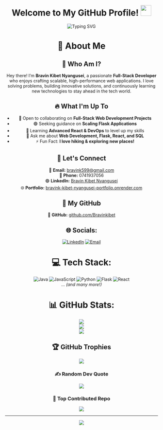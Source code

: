 <h1 align="center">
  Welcome to My GitHub Profile! 
  <img src="https://media.giphy.com/media/hvRJCLFzcasrR4ia7z/giphy.gif" width="35">
</h1>


<p align="center">
  <img 
    src="https://readme-typing-svg.herokuapp.com?font=Fira+Code&size=22&pause=1000&color=34D58C&center=true&vCenter=true&width=600&lines=Hey%20there%20%F0%9F%91%8B%20I%27m%20Bravin%20Kibet%20Nyangusei;Full%20Stack%20Developer;Tech%20Enthusiast%20%7C%20Problem%20Solver;Always%20Learning%20New%20Things!"
    alt="Typing SVG"
  />
</p>

<div align="center">


# 🌟 About Me

## 🚀 Who Am I?
Hey there! I’m **Bravin Kibet Nyangusei**, a passionate **Full-Stack Developer** who enjoys crafting scalable, high-performance web applications. I love solving problems, building innovative solutions, and continuously learning new technologies to stay ahead in the tech world.

## 🔥 What I'm Up To
- 🤝 Open to collaborating on **Full-Stack Web Development Projects**
- 🟢 Seeking guidance on **Scaling Flask Applications**
- 🌱 Learning **Advanced React & DevOps** to level up my skills
- 💬 Ask me about **Web Development, Flask, React, and SQL**
- ⚡ Fun Fact: **I love hiking & exploring new places!**

## 💋 Let's Connect
📧 **Email:** bravink599@gmail.com  
📱 **Phone:** 0741937056  
🟢 **LinkedIn:** [Bravin Kibet Nyangusei](https://www.linkedin.com/in/bravin-kibet-1a4077328/)  
🌐 **Portfolio:** [bravink-kibet-nyangusei-portfolio.onrender.com](https://bravink-kibet-nyangusei-portfolio.onrender.com)

## 🚀 My GitHub
🔗 **GitHub:** [github.com/Bravinkibet](https://github.com/Bravinkibet)

## 🌐 Socials:
[![LinkedIn](https://img.shields.io/badge/LinkedIn-%230077B5.svg?logo=linkedin&logoColor=white)](https://www.linkedin.com/in/bravin-kibet-1a4077328/) 
[![Email](https://img.shields.io/badge/Email-D14836?logo=gmail&logoColor=white)](mailto:bravink599@gmail.com)

# 💻 Tech Stack:
![Java](https://img.shields.io/badge/java-%23ED8B00.svg?style=for-the-badge&logo=openjdk&logoColor=white) 
![JavaScript](https://img.shields.io/badge/javascript-%23323330.svg?style=for-the-badge&logo=javascript&logoColor=%23F7DF1E) 
![Python](https://img.shields.io/badge/python-3670A0?style=for-the-badge&logo=python&logoColor=ffdd54) 
![Flask](https://img.shields.io/badge/flask-%23000.svg?style=for-the-badge&logo=flask&logoColor=white) 
![React](https://img.shields.io/badge/react-%2320232a.svg?style=for-the-badge&logo=react&logoColor=%2361DAFB)  
... *(and many more!)*

# 📊 GitHub Stats:
![](https://github-readme-stats.vercel.app/api?username=Bravinkibet&theme=dark&hide_border=false&include_all_commits=true&count_private=true)  
![](https://nirzak-streak-stats.vercel.app/?user=Bravinkibet&theme=dark&hide_border=false)  
![](https://github-readme-stats.vercel.app/api/top-langs/?username=Bravinkibet&theme=dark&hide_border=false&include_all_commits=true&count_private=true&layout=compact)

## 🏆 GitHub Trophies
![](https://github-profile-trophy.vercel.app/?username=Bravinkibet&theme=radical&no-frame=false&no-bg=false&margin-w=4)

### ✍️ Random Dev Quote
![](https://quotes-github-readme.vercel.app/api?type=vetical&theme=radical)

### 🔽 Top Contributed Repo
![](https://github-contributor-stats.vercel.app/api?username=Bravinkibet&limit=5&theme=dark&combine_all_yearly_contributions=true)

---
[![](https://visitcount.itsvg.in/api?id=Bravinkibet&icon=0&color=0)](https://visitcount.itsvg.in)

<!-- Proudly created with GPRM ( https://gprm.itsvg.in ) -->

</div>
